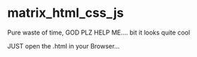# matrix_html_css_js
Pure waste of time, GOD PLZ HELP ME.... bit it looks quite cool

JUST open the .html in your Browser... 
